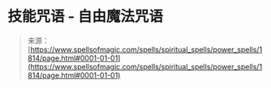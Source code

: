 <!--yml

category: 未分类

日期：2024-06-12 18:35:10

-->

# 技能咒语 - 自由魔法咒语

> 来源：[https://www.spellsofmagic.com/spells/spiritual_spells/power_spells/1814/page.html#0001-01-01](https://www.spellsofmagic.com/spells/spiritual_spells/power_spells/1814/page.html#0001-01-01)
